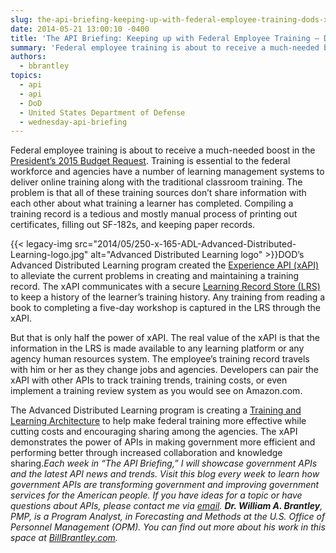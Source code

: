 ```yaml
---
slug: the-api-briefing-keeping-up-with-federal-employee-training-dods-xapi
date: 2014-05-21 13:00:10 -0400
title: 'The API Briefing: Keeping up with Federal Employee Training – DOD’s xAPI'
summary: 'Federal employee training is about to receive a much-needed boost in the President’s 2015 Budget Request. Training is essential to the federal workforce and agencies have a number of learning management systems to deliver online training along with the traditional classroom training. The problem is that all of these training sources don’t share information with'
authors:
  - bbrantley
topics:
  - api
  - api
  - DoD
  - United States Department of Defense
  - wednesday-api-briefing
---
```


Federal employee training is about to receive a much-needed boost in the <a href="http://www.washingtonpost.com/politics/federal_government/hard-hit-federal-training-gets-attention-in-obamas-2015-budget-proposal/2014/03/02/cd6aaa5e-a0b1-11e3-9ba6-800d1192d08b_story.html" target="_blank">President’s 2015 Budget Request</a>. Training is essential to the federal workforce and agencies have a number of learning management systems to deliver online training along with the traditional classroom training. The problem is that all of these training sources don’t share information with each other about what training a learner has completed. Compiling a training record is a tedious and mostly manual process of printing out certificates, filling out SF-182s, and keeping paper records.

{{< legacy-img src="2014/05/250-x-165-ADL-Advanced-Distributed-Learning-logo.jpg" alt="Advanced Distributed Learning logo" >}}DOD’s Advanced Distributed Learning program created the <a href="http://www.adlnet.gov/tla/experience-api/" target="_blank">Experience API (xAPI)</a> to alleviate the current problems in creating and maintaining a training record. The xAPI communicates with a secure <a href="http://www.adlnet.gov/tla/lrs/" target="_blank">Learning Record Store (LRS)</a> to keep a history of the learner’s training history. Any training from reading a book to completing a five-day workshop is captured in the LRS through the xAPI.

But that is only half the power of xAPI. The real value of the xAPI is that the information in the LRS is made available to any learning platform or any agency human resources system. The employee’s training record travels with him or her as they change jobs and agencies. Developers can pair the xAPI with other APIs to track training trends, training costs, or even implement a training review system as you would see on Amazon.com.

The Advanced Distributed Learning program is creating a <a href="http://www.adlnet.gov/" target="_blank">Training and Learning Architecture</a> to help make federal training more effective while cutting costs and encouraging sharing among the agencies. The xAPI demonstrates the power of APIs in making government more efficient and performing better through increased collaboration and knowledge sharing._Each week in “The API Briefing,” I will showcase government APIs and the latest API news and trends. Visit this blog every week to learn how government APIs are transforming government and improving government services for the American people. If you have ideas for a topic or have questions about APIs, please contact me via [email](mailto:%20William.Brantley@opm.gov)._
_**Dr. William A. Brantley**, PMP, is a Program Analyst, in Forecasting and Methods at the U.S. Office of Personnel Management (OPM). You can find out more about his work in this space at [BillBrantley.com](http://billbrantley.com/)._